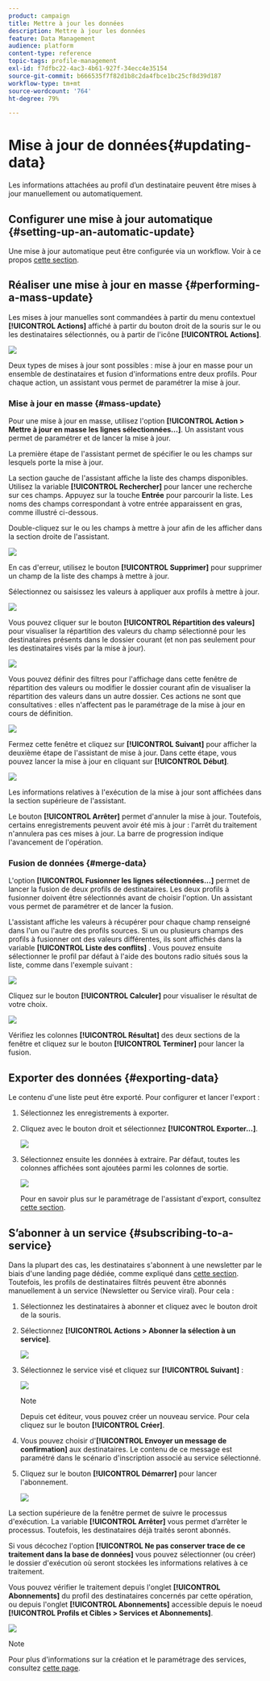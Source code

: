 ```yaml
---
product: campaign
title: Mettre à jour les données
description: Mettre à jour les données
feature: Data Management
audience: platform
content-type: reference
topic-tags: profile-management
exl-id: f7dfbc22-4ac3-4b61-927f-34ecc4e35154
source-git-commit: b666535f7f82d1b8c2da4fbce1bc25cf8d39d187
workflow-type: tm+mt
source-wordcount: '764'
ht-degree: 79%

---
```


# Mise à jour de données{#updating-data}



Les informations attachées au profil d’un destinataire peuvent être mises à jour manuellement ou automatiquement.

## Configurer une mise à jour automatique {#setting-up-an-automatic-update}

Une mise à jour automatique peut être configurée via un workflow. Voir à ce propos [cette section](../../workflow/using/update-data.md).

## Réaliser une mise à jour en masse {#performing-a-mass-update}

Les mises à jour manuelles sont commandées à partir du menu contextuel **[!UICONTROL Actions]** affiché à partir du bouton droit de la souris sur le ou les destinataires sélectionnés, ou à partir de l&#39;icône **[!UICONTROL Actions]**.

![](assets/s_ncs_user_action_icon.png)

Deux types de mises à jour sont possibles : mise à jour en masse pour un ensemble de destinataires et fusion d&#39;informations entre deux profils. Pour chaque action, un assistant vous permet de paramétrer la mise à jour.

### Mise à jour en masse {#mass-update}

Pour une mise à jour en masse, utilisez l&#39;option **[!UICONTROL Action > Mettre à jour en masse les lignes sélectionnées...]**. Un assistant vous permet de paramétrer et de lancer la mise à jour.

La première étape de l&#39;assistant permet de spécifier le ou les champs sur lesquels porte la mise à jour.

La section gauche de l&#39;assistant affiche la liste des champs disponibles. Utilisez la variable **[!UICONTROL Rechercher]** pour lancer une recherche sur ces champs. Appuyez sur la touche **Entrée** pour parcourir la liste. Les noms des champs correspondant à votre entrée apparaissent en gras, comme illustré ci-dessous.

Double-cliquez sur le ou les champs à mettre à jour afin de les afficher dans la section droite de l&#39;assistant.

![](assets/s_ncs_user_update_wizard01_1.png)

En cas d&#39;erreur, utilisez le bouton **[!UICONTROL Supprimer]** pour supprimer un champ de la liste des champs à mettre à jour.

Sélectionnez ou saisissez les valeurs à appliquer aux profils à mettre à jour.

![](assets/s_ncs_user_update_wizard01_12.png)

Vous pouvez cliquer sur le bouton **[!UICONTROL Répartition des valeurs]** pour visualiser la répartition des valeurs du champ sélectionné pour les destinataires présents dans le dossier courant (et non pas seulement pour les destinataires visés par la mise à jour).

![](assets/s_ncs_user_update_wizard01_2.png)

Vous pouvez définir des filtres pour l&#39;affichage dans cette fenêtre de répartition des valeurs ou modifier le dossier courant afin de visualiser la répartition des valeurs dans un autre dossier. Ces actions ne sont que consultatives : elles n&#39;affectent pas le paramétrage de la mise à jour en cours de définition.

![](assets/s_ncs_user_update_wizard01_3.png)

Fermez cette fenêtre et cliquez sur **[!UICONTROL Suivant]** pour afficher la deuxième étape de l&#39;assistant de mise à jour. Dans cette étape, vous pouvez lancer la mise à jour en cliquant sur **[!UICONTROL Début]**.

![](assets/s_ncs_user_update_wizard01_4.png)

Les informations relatives à l&#39;exécution de la mise à jour sont affichées dans la section supérieure de l&#39;assistant.

Le bouton **[!UICONTROL Arrêter]** permet d&#39;annuler la mise à jour. Toutefois, certains enregistrements peuvent avoir été mis à jour : l&#39;arrêt du traitement n&#39;annulera pas ces mises à jour. La barre de progression indique l&#39;avancement de l&#39;opération.

### Fusion de données {#merge-data}

L&#39;option **[!UICONTROL Fusionner les lignes sélectionnées...]** permet de lancer la fusion de deux profils de destinataires. Les deux profils à fusionner doivent être sélectionnés avant de choisir l&#39;option. Un assistant vous permet de paramétrer et de lancer la fusion.

L&#39;assistant affiche les valeurs à récupérer pour chaque champ renseigné dans l&#39;un ou l&#39;autre des profils sources. Si un ou plusieurs champs des profils à fusionner ont des valeurs différentes, ils sont affichés dans la variable **[!UICONTROL Liste des conflits]** . Vous pouvez ensuite sélectionner le profil par défaut à l&#39;aide des boutons radio situés sous la liste, comme dans l&#39;exemple suivant :

![](assets/s_ncs_user_merge_wizard01_1.png)

Cliquez sur le bouton **[!UICONTROL Calculer]** pour visualiser le résultat de votre choix.

![](assets/s_ncs_user_merge_wizard01_2.png)

Vérifiez les colonnes **[!UICONTROL Résultat]** des deux sections de la fenêtre et cliquez sur le bouton **[!UICONTROL Terminer]** pour lancer la fusion.

## Exporter des données {#exporting-data}

Le contenu d&#39;une liste peut être exporté. Pour configurer et lancer l&#39;export :

1. Sélectionnez les enregistrements à exporter.
1. Cliquez avec le bouton droit et sélectionnez **[!UICONTROL Exporter...]**.

   ![](assets/s_ncs_user_export_list.png)

1. Sélectionnez ensuite les données à extraire. Par défaut, toutes les colonnes affichées sont ajoutées parmi les colonnes de sortie.

   ![](assets/s_ncs_user_export_list_start.png)

   Pour en savoir plus sur le paramétrage de l&#39;assistant d&#39;export, consultez [cette section](../../platform/using/executing-export-jobs.md).

## S’abonner à un service {#subscribing-to-a-service}

Dans la plupart des cas, les destinataires s&#39;abonnent à une newsletter par le biais d&#39;une landing page dédiée, comme expliqué dans [cette section](../../delivery/using/managing-subscriptions.md). Toutefois, les profils de destinataires filtrés peuvent être abonnés manuellement à un service (Newsletter ou Service viral). Pour cela :

1. Sélectionnez les destinataires à abonner et cliquez avec le bouton droit de la souris.
1. Sélectionnez **[!UICONTROL Actions > Abonner la sélection à un service]**.

   ![](assets/s_ncs_user_selection_subscribe_service.png)

1. Sélectionnez le service visé et cliquez sur **[!UICONTROL Suivant]** :

   ![](assets/s_ncs_user_selection_subscribe_service_2.png)

   >[!NOTE]
   >
   >Depuis cet éditeur, vous pouvez créer un nouveau service. Pour cela cliquez sur le bouton **[!UICONTROL Créer]**.

1. Vous pouvez choisir d&#39;**[!UICONTROL Envoyer un message de confirmation]** aux destinataires. Le contenu de ce message est paramétré dans le scénario d&#39;inscription associé au service sélectionné.
1. Cliquez sur le bouton **[!UICONTROL Démarrer]** pour lancer l&#39;abonnement.

   ![](assets/s_ncs_user_selection_subscribe_service_3.png)

La section supérieure de la fenêtre permet de suivre le processus d&#39;exécution. La variable **[!UICONTROL Arrêter]** vous permet d’arrêter le processus. Toutefois, les destinataires déjà traités seront abonnés.

Si vous décochez l&#39;option **[!UICONTROL Ne pas conserver trace de ce traitement dans la base de données]** vous pouvez sélectionner (ou créer) le dossier d&#39;exécution où seront stockées les informations relatives à ce traitement.

Vous pouvez vérifier le traitement depuis l&#39;onglet **[!UICONTROL Abonnements]** du profil des destinataires concernés par cette opération, ou depuis l&#39;onglet **[!UICONTROL Abonnements]** accessible depuis le noeud **[!UICONTROL Profils et Cibles > Services et Abonnements]**.

![](assets/s_ncs_user_selection_subscribe_service_4.png)

>[!NOTE]
>
>Pour plus d&#39;informations sur la création et le paramétrage des services, consultez [cette page](../../delivery/using/managing-subscriptions.md).
